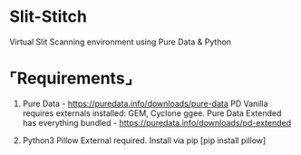 # Slit-Stitch
Virtual Slit Scanning environment using Pure Data &amp; Python

# ⌜Requirements⌟
1. Pure Data - https://puredata.info/downloads/pure-data
      PD Vanilla requires externals installed: GEM, Cyclone ggee. Pure Data Extended has everything bundled  - https://puredata.info/downloads/pd-extended
  
2. Python3 
  Pillow External required. Install via pip [pip install pillow]

